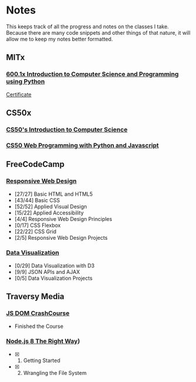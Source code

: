 # Notes

This keeps track of all the progress and notes on the classes I take. Because there are many code snippets and other things of that nature, it will allow me to keep my notes better formatted.

## MITx

### [600.1x Introduction to Computer Science and Programming using Python]()
[Certificate](https://courses.edx.org/certificates/a1125794c0da482480daf407490f3b28)

## CS50x

### [CS50's Introduction to Computer Science](https://github.com/pickleat/notes/blob/master/CS50xIntroductiontoComputerScience.md)

### [CS50 Web Programming with Python and Javascript](https://github.com/pickleat/notes/blob/master/CS50webnotes.md)

## FreeCodeCamp

### [Responsive Web Design](https://github.com/pickleat/notes/blob/master/ResponsiveWebDesign.md)
- [27/27] Basic HTML and HTML5
- [43/44] Basic CSS
- [52/52] Applied Visual Design
- [15/22] Applied Accessibility
- [4/4] Responsive Web Design Principles
- [0/17] CSS Flexbox
- [22/22] CSS Grid
- [2/5] Responsive Web Design Projects

### [Data Visualization](https://github.com/pickleat/notes/blob/master/DataVisualizationNotes.md)
- [0/29] Data Visualization with D3
- [9/9] JSON APIs and AJAX
- [0/5] Data Visualization Projects
## Traversy Media

### [JS DOM CrashCourse](https://github.com/pickleat/notes/blob/master/JavaScriptDOMCrashCourse-TraversyMedia.md)
- Finished the Course

### [Node.js 8 The Right Way](https://github.com/pickleat/notes/blob/master/nodeJS8TheRightWay/nodeJS8TheRightWay.md))
- [x] 1. Getting Started
- [x] 2. Wrangling the File System